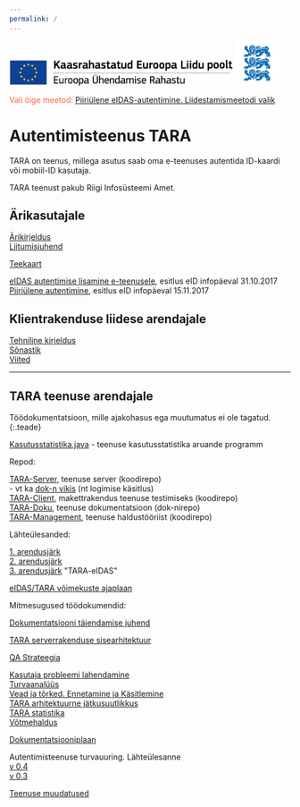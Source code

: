 ```yaml
---
permalink: /
---
```


<img src='img/ee_cef_0.png' style='width:400px'>

<img src='img/LOVID.png' style='width: 80px;'>

<span style='color:Tomato;'>Vali õige meetod:</span> [Piiriülene eIDAS-autentimine. Liidestamismeetodi valik](https://e-gov.github.io/eIDAS-Connector/Valik)

# Autentimisteenus TARA

TARA on teenus, millega asutus saab oma e-teenuses  autentida ID-kaardi või mobiil-ID kasutaja.

TARA teenust pakub Riigi Infosüsteemi Amet. 

## Ärikasutajale

[Ärikirjeldus](Arikirjeldus)<br>
[Liitumisjuhend](Liitumisjuhend)<br>

[Teekaart](Teekaart)<br>

<a href='https://e-gov.github.io/TARA-Doku/files/TARA-tutvustus.pdf' target='_new'>eIDAS autentimise lisamine e-teenusele</a>, esitlus eID infopäeval 31.10.2017<br>
<a href='https://e-gov.github.io/TARA-Doku/files/PiiriyleneAutentimine.pdf' target='_new'>Piiriülene autentimine</a>, esitlus eID infopäeval 15.11.2017<br> 

## Klientrakenduse liidese arendajale

[Tehniline kirjeldus](TehnilineKirjeldus)<br>
[Sõnastik](Sonastik)<br>
[Viited](Viited)<br>

----

## TARA teenuse arendajale

Töödokumentatsioon, mille ajakohasus ega muutumatus ei ole tagatud.
{:.teade}

[Kasutusstatistika.java](https://e-gov.github.io/TARA-Doku/tools/Kasutusstatistika.java) - teenuse kasutusstatistika aruande programm 

Repod:

[TARA-Server](https://github.com/e-gov/TARA-Server), teenuse server (koodirepo)<br>
\- vt ka [dok-n vikis](https://github.com/e-gov/TARA-Server/wiki) (nt logimise käsitlus)<br> 
[TARA-Client](https://github.com/e-gov/TARA-Client), makettrakendus teenuse testimiseks (koodirepo)<br>
[TARA-Doku](https://github.com/e-gov/TARA-Doku), teenuse dokumentatsioon (dok-nirepo)<br>
[TARA-Management](https://github.com/e-gov/TARA-Management), teenuse haldustööriist (koodirepo)

Lähteülesanded:

[1. arendusjärk](1JARK)<br>
[2. arendusjärk](2JARK)<br>
[3. arendusjärk](3JARK) "TARA-eIDAS"

[eIDAS/TARA võimekuste ajaplaan](Voimekused)

Mitmesugused töödokumendid:

[Dokumentatsiooni täiendamise juhend](Dokujuhend)

[TARA serverrakenduse sisearhitektuur](Sisearhitektuur)

[QA Strateegia](QaStrateegia)

[Kasutaja probleemi lahendamine](Kasutaja)<br>
[Turvaanalüüs](Turvaanaluus)<br>
[Vead ja tõrked. Ennetamine ja Käsitlemine](Veakasitlus)<br>
[TARA arhitektuurne jätkusuutlikkus](Jatkusuutlikkus)<br>
[TARA statistika](Statistika)<br>
[Võtmehaldus](Votmehaldus)<br>

[Dokumentatsiooniplaan](Dok-plaan)

Autentimisteenuse turvauuring. Lähteülesanne<br>
[v 0.4](Autentimisprotokoll)<br>
[v 0.3](Uuring)

[Teenuse muudatused](Muutmine)<br>
